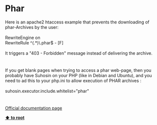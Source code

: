 # Phar




<div class="phpcode"><span class="html">
Here is an apache2 htaccess example that prevents the downloading of phar-Archives by the user:<br><br>RewriteEngine on<br>RewriteRule ^(.*)\.phar$ - [F]<br><br>It triggers a &quot;403 - Forbidden&quot; message instead of delivering the archive.</span>
</div>
  

#


<div class="phpcode"><span class="html">
If you get blank pages when trying to access a phar web-page, then you probably have Suhosin on your PHP (like in Debian and Ubuntu), and you need to ad this to your php.ini to allow execution of PHAR archives :<br><br>suhosin.executor.include.whitelist=&quot;phar&quot;</span>
</div>
  

#

[Official documentation page](https://www.php.net/manual/en/book.phar.php)

**[⬆ to root](/)**